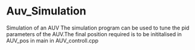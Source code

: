 # Auv_Simulation
Simulation of an AUV
The simulation program can be used to tune the pid parameters of the AUV.The final position required is to be inititalised in AUV_pos in main in AUV_controll.cpp
